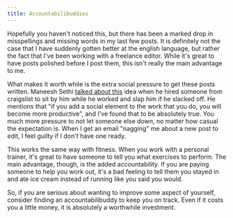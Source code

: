 ```yaml
---
title: Accountabilibuddies
---
```


Hopefully you haven't noticed this, but there has been a marked drop in misspellings and missing words in my last few posts. It is definitely not the case that I have suddenly gotten better at the english language, but rather the fact that I've been working with a freelance editor. While it's great to have posts polished before I post them, this isn't really the main advantage to me.

What makes it worth while is the extra social pressure to get these posts written. Maneesh Sethi [talked about this](http://hackthesystem.com/blog/why-i-hired-a-girl-on-craigslist-to-slap-me-in-the-face-and-why-it-quadrupled-my-productivity/) idea when he hired someone from craigslist to sit by him while he worked and slap him if he slacked off. He mentions that "if you add a social element to the work that you do, you will become more productive", and I've found that to be absolutely true. You much more pressure to not let someone else down, no matter how casual the expectation is. When I get an email "nagging" me about a new post to edit, I feel guilty if I don't have one ready.

This works the same way with fitness. When you work with a personal trainer, it's great to have someone to tell you what exercises to perform. The main advantage, though, is the added accountability. If you are paying someone to help you work out, it's a bad feeling to tell them you stayed in and ate ice cream instead of running like you said you would.

So, if you are serious about wanting to improve some aspect of yourself, consider finding an accountabilibuddy to keep you on track. Even if it costs you a little money, it is absolutely a worthwhile investment.